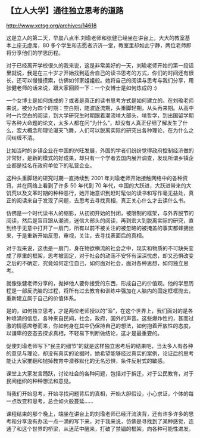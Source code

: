 ## 【立人大学】通往独立思考的道路

~~http://www.xctsg.org/archives/14618~~

这是立人的第二天，早晨八点半.刘瑜老师和张健已经坐在讲台上，大大的教室基本上座无虚席，80 多个学生和志愿者济济一堂，教室里却如此宁静，两位老师即将分享他们的学思历程。

对于已经离开学校很久的我来说，这是非常美好的一天，刘瑜老师开始的第一段话里就说，我是在三十岁才开始找到适合自己的读书思考的方式，你们的时间还有很长，还可以慢慢摸索，仿佛如邻家姐姐般。她将自己的阅读与思考与我们分享，用张健老师的话来说，跟大家回顾一下：一个女博士是如何炼成的 :)

一个女博士是如何炼成的？或者是真正的读书思考方式是如何建立的。在刘瑜老师来说，被分为四个时期：空白期，随波逐流期，头重脚轻期，从头再来期。从高中时一片空白的阅读，到大学研究生时期跟着潮流啃大部头，啃哲学，到出国留学期写各种大命题的论文，太多人都在问“为什么”，却没有人真正仔细了解发生了什么，宏大概念和理论漫天飞舞，人们可以脱离实际的研究出各种理论，在为什么之间纠缠不清。

比如当时的乡镇企业在中国的兴旺发展，外国的学者们纷纷觉得政府控制经济做的非常好，是新的模式的好成果，却只有一个学者去国内展开调查，发现所谓乡镇企业都是挂名在政府单位下的私营企业。

这种头重脚轻的研究时期一直持续到 2001 年刘瑜老师开始接触网络中的各种资讯，并在网络上看到了许多 50 年代到 70 年代，中国的大跃进，大跃进带来的大饥荒以及文革时期的种种恶行，她开始意识到赶时髦似的读书和写作毫无益处，真正的阅读来自于发现了问题，去思考去寻找真相，真正关心什么才去读什么书。

仿佛是一个时代读书人的缩影，从初初开始的封闭，被限制的框架，与外界脱节的阅读，然后是盲目跟从潮流，迷信大部头的阅读，再到宏大到脱离实际的研究，直到终于无意中打开了一扇门，所有以前不被关注的被忽略的被掩盖的事实都蜂拥出来，于是重新开始反思，审视，关注，去寻找表面后的真相。

对于我来说，这也是一扇门，身在物欲横流的社会之中，现实和物质的不可缺失变成了厚重的框架，思考被固定，对于社会的动荡不安怀有深深忧虑，却又恐惧改变之后的不确定，究竟如何定位自己，如何面对社会，面对各种思想，如何独立思考。

就像张健老师分享的，抛掉他人要你接受的东西，形成自己的价值观。他的学思历程是一部反洗脑的过程，将所有过去教育和训练中强加在人脑内的固定框框抛去，重新建立属于自己的价值体系。

是的，如何独立思考，才是两位老师授以的“渔”，在这个世界上，我们面对的是各种喷涌的信息，各种来自民间，社会，政府，国外的声音。这些爆炸性的，甚而过激的情感席卷而来，你如何身在其中仍保持自己的想法，如何抱着开放性的态度，以谦卑的姿态去探求真相，不轻易下判断做结论，这才是最重要的。

促使刘瑜老师写下“民主的细节”的就是这样独立思考后的结果吧，当太多人有各种的意见与理论，却没有真实的论据时，她希望能够经过真实的案例，论证后的思考能让大家推翻和抛掉教育中潜移默化的无名恐惧，条件反射式的敏感。

课堂上大家发言踊跃，讨论社会的各种问题，包括对于拆迁，对于公民教育，对于民间组织的种种想法和意见。

当我们开始思考，开始寻找问题背后的真相，开始大胆假设，小心求证，个体的每一点改变和思考，总会如火般蔓延……

课程结束的那个晚上，端坐在讲台上的刘瑜老师已经汗流浃背，还有许多许多的思考和分享没有办法一点一滴的写下来，对于我来说，仿佛是寻找到了某种感觉，连通了和这个世界的桥梁，从迷茫中醒来，打破了禁锢的框架，向各种可能性进发。
